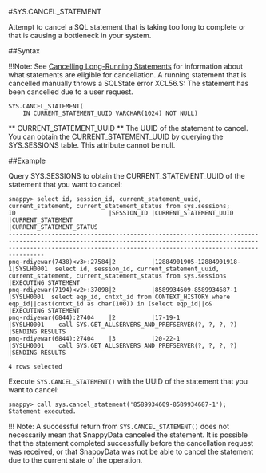 #SYS.CANCEL_STATEMENT

Attempt to cancel a SQL statement that is taking too long to complete or that is causing a bottleneck in your system.

##Syntax

!!!Note:
	See <a href="../../manage_guide/Topics/cancelling-queries.html#concept_wjv_mq1_rn" class="xref" title="When managing a SnappyData deployment, it may become necessary to cancel statements that are taking too long to complete, or that are causing bottlenecks in your system. SnappyData supports canceling queries using either a system procedure or the JDBC Statement.cancel() API.">Cancelling Long-Running Statements</a> for information about what statements are eligible for cancellation. A running statement that is cancelled manually throws a SQLState error XCL56.S: The statement has been cancelled due to a user request.</p>
``` pre
SYS.CANCEL_STATEMENT( 
    IN CURRENT_STATEMENT_UUID VARCHAR(1024) NOT NULL)
```

** CURRENT\_STATEMENT\_UUID  **
The UUID of the statement to cancel. You can obtain the CURRENT\_STATEMENT\_UUID by querying the SYS.SESSIONS table. This attribute cannot be null.

##Example

Query SYS.SESSIONS to obtain the CURRENT\_STATEMENT\_UUID of the statement that you want to cancel:

``` pre
snappy> select id, session_id, current_statement_uuid, current_statement, current_statement_status from sys.sessions;
ID                          |SESSION_ID |CURRENT_STATEMENT_UUID   |CURRENT_STATEMENT                                                                                                               |CURRENT_STATEMENT_STATUS
----------------------------------------------------------------------------------------------------------------------------------------------------------------------------------------------------------------------------
pnq-rdiyewar(7438)<v3>:27584|2          |12884901905-12884901918-1|SYSLH0001  select id, session_id, current_statement_uuid, current_statement, current_statement_status from sys.sessions          |EXECUTING STATEMENT     
pnq-rdiyewar(7194)<v2>:37098|2          |8589934609-8589934687-1  |SYSLH0001  select eqp_id, cntxt_id from CONTEXT_HISTORY where eqp_id||cast(cntxt_id as char(100)) in (select eqp_id||c&           |EXECUTING STATEMENT     
pnq-rdiyewar(6844):27404    |2          |17-19-1                  |SYSLH0001    call SYS.GET_ALLSERVERS_AND_PREFSERVER(?, ?, ?, ?)                                                                    |SENDING RESULTS         
pnq-rdiyewar(6844):27404    |3          |20-22-1                  |SYSLH0001    call SYS.GET_ALLSERVERS_AND_PREFSERVER(?, ?, ?, ?)                                                                    |SENDING RESULTS         

4 rows selected
```

Execute `SYS.CANCEL_STATEMENT()` with the UUID of the statement that you want to cancel:

``` pre
snappy> call sys.cancel_statement('8589934609-8589934687-1');
Statement executed.
```

!!! Note: 
	A successful return from `SYS.CANCEL_STATEMENT()` does not necessarily mean that SnappyData canceled the statement. It is possible that the statement completed successfully before the cancellation request was received, or that SnappyData was not be able to cancel the statement due to the current state of the operation. 


